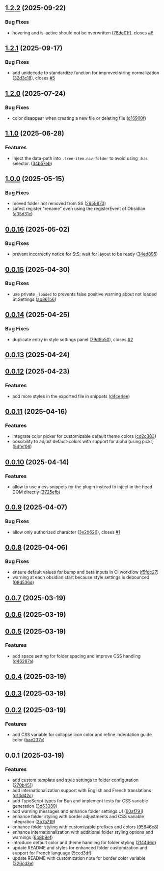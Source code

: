 ## [1.2.2](https://github.com/Mara-Li/obsidian-simple-colored-folder/compare/1.2.1...1.2.2) (2025-09-22)
### Bug Fixes

* hovering and is-active should not be overwritten ([78de01f](https://github.com/Mara-Li/obsidian-simple-colored-folder/commit/78de01f17eb4de3be73e3d72d5f520d479f39d35)), closes [#6](https://github.com/Mara-Li/obsidian-simple-colored-folder/issues/6)

## [1.2.1](https://github.com/Mara-Li/obsidian-simple-colored-folder/compare/1.2.0...1.2.1) (2025-09-17)
### Bug Fixes

* add unidecode to standardize function for improved string normalization ([32d3c18](https://github.com/Mara-Li/obsidian-simple-colored-folder/commit/32d3c18b024a9c943d689a2bc81619f618afe60b)), closes [#5](https://github.com/Mara-Li/obsidian-simple-colored-folder/issues/5)

## [1.2.0](https://github.com/Mara-Li/obsidian-simple-colored-folder/compare/1.2.0-0...1.2.0) (2025-07-24)
### Bug Fixes

* color disappear when creating a new file or deleting file ([d16900f](https://github.com/Mara-Li/obsidian-simple-colored-folder/commit/d16900fc0ec4edc7f507c957d0d24e945ea5a335))

## [1.1.0](https://github.com/Mara-Li/obsidian-simple-colored-folder/compare/1.0.0...1.1.0) (2025-06-28)
### Features

* inject the data-path into `.tree-item.nav-folder` to avoid using `:has` selector. ([34b57eb](https://github.com/Mara-Li/obsidian-simple-colored-folder/commit/34b57eb1738a9b739eb42b1e59236c4b193e9364))

## [1.0.0](https://github.com/Mara-Li/obsidian-simple-colored-folder/compare/0.0.16...1.0.0) (2025-05-15)
### Bug Fixes

* moved folder not removed from SS ([2659873](https://github.com/Mara-Li/obsidian-simple-colored-folder/commit/2659873be8b2353083bbfed7dd3863a750222219))
* safest register "rename" even using the registerEvent of Obsidian ([a35d31c](https://github.com/Mara-Li/obsidian-simple-colored-folder/commit/a35d31c6704ca30ece75a5045018ece45cf2e73d))

## [0.0.16](https://github.com/Mara-Li/obsidian-simple-colored-folder/compare/0.0.15...0.0.16) (2025-05-02)
### Bug Fixes

* prevent incorrectly notice for StS; wait for layout to be ready ([34ed895](https://github.com/Mara-Li/obsidian-simple-colored-folder/commit/34ed8956df73f7256287e37558e562524b507a6a))

## [0.0.15](https://github.com/Mara-Li/obsidian-simple-colored-folder/compare/0.0.14...0.0.15) (2025-04-30)
### Bug Fixes

* use private `_loaded` to prevents false positive warning about not loaded St.Settings ([ab861b6](https://github.com/Mara-Li/obsidian-simple-colored-folder/commit/ab861b615f0edd9df72d2b8b85be2173df77b628))

## [0.0.14](https://github.com/Mara-Li/obsidian-simple-colored-folder/compare/0.0.13...0.0.14) (2025-04-25)
### Bug Fixes

* duplicate entry in style settings panel ([79d9b50](https://github.com/Mara-Li/obsidian-simple-colored-folder/commit/79d9b500c187f944fa96684458d632a4928f51a2)), closes [#2](https://github.com/Mara-Li/obsidian-simple-colored-folder/issues/2)

## [0.0.13](https://github.com/Mara-Li/obsidian-simple-colored-folder/compare/0.0.12...0.0.13) (2025-04-24)

## [0.0.12](https://github.com/Mara-Li/obsidian-simple-colored-folder/compare/0.0.11...0.0.12) (2025-04-23)
### Features

* add more styles in the exported file in snippets ([d4ce4ee](https://github.com/Mara-Li/obsidian-simple-colored-folder/commit/d4ce4ee36189442228d2b1d8234fcba0dce08280))

## [0.0.11](https://github.com/Mara-Li/obsidian-simple-colored-folder/compare/0.0.10...0.0.11) (2025-04-16)
### Features

* integrate color picker for customizable default theme colors ([cd2c383](https://github.com/Mara-Li/obsidian-simple-colored-folder/commit/cd2c3838d3ea2dbb1edb55601e8a5d02c5c9069f))
* possibility to adjust default-colors with support for alpha (using pickr) ([5dfef06](https://github.com/Mara-Li/obsidian-simple-colored-folder/commit/5dfef06b52b2b1c07cb6cc019508b01c0cd4b078))

## [0.0.10](https://github.com/Mara-Li/obsidian-simple-colored-folder/compare/0.0.9...0.0.10) (2025-04-14)
### Features

* allow to use a css snippets for the plugin instead to inject in the head DOM directly ([3725efb](https://github.com/Mara-Li/obsidian-simple-colored-folder/commit/3725efb8256009bc3093349d1dd2d686eb2922fc))

## [0.0.9](https://github.com/Mara-Li/obsidian-simple-colored-folder/compare/0.0.8...0.0.9) (2025-04-07)
### Bug Fixes

* allow only authorized character ([3e2b626](https://github.com/Mara-Li/obsidian-simple-colored-folder/commit/3e2b626377de9ab48b1a99fbc2b1521f672f3bd3)), closes [#1](https://github.com/Mara-Li/obsidian-simple-colored-folder/issues/1)

## [0.0.8](https://github.com/Mara-Li/obsidian-simple-colored-folder/compare/0.0.7...0.0.8) (2025-04-06)
### Bug Fixes

* ensure default values for bump and beta inputs in CI workflow ([f5fdc27](https://github.com/Mara-Li/obsidian-simple-colored-folder/commit/f5fdc2722a963d0ef47094f946ce499f5238a723))
* warning at each obsidian start because style settings is debounced ([08d536d](https://github.com/Mara-Li/obsidian-simple-colored-folder/commit/08d536d3f6d24051aeda8521a642aab752225f20))

## [0.0.7](https://github.com/Mara-Li/obsidian-simple-colored-folder/compare/0.0.6...0.0.7) (2025-03-19)

## [0.0.6](https://github.com/Mara-Li/obsidian-simple-colored-folder/compare/0.0.5...0.0.6) (2025-03-19)

## [0.0.5](https://github.com/Mara-Li/obsidian-simple-colored-folder/compare/0.0.4...0.0.5) (2025-03-19)
### Features

* add space setting for folder spacing and improve CSS handling ([d46287a](https://github.com/Mara-Li/obsidian-simple-colored-folder/commit/d46287afe2378125c6ebc32d196ddf9aaf415489))

## [0.0.4](https://github.com/Mara-Li/obsidian-simple-colored-folder/compare/0.0.3...0.0.4) (2025-03-19)

## [0.0.3](https://github.com/Mara-Li/obsidian-simple-colored-folder/compare/0.0.2...0.0.3) (2025-03-19)

## [0.0.2](https://github.com/Mara-Li/obsidian-simple-colored-folder/compare/0.0.1...0.0.2) (2025-03-19)
### Features

* add CSS variable for collapse icon color and refine indentation guide color ([bae237c](https://github.com/Mara-Li/obsidian-simple-colored-folder/commit/bae237c898319eb2808be4efad36b9722fac88b6))

## 0.0.1 (2025-03-19)
### Features

* add custom template and style settings to folder configuration ([270b451](https://github.com/Mara-Li/obsidian-colored-folder/commit/270b4511650a735756fbaf283e2353c848836119))
* add internationalization support with English and French translations ([d13d42c](https://github.com/Mara-Li/obsidian-colored-folder/commit/d13d42c17fa1893508e170b36f99f97e79bef7dc))
* add TypeScript types for Bun and implement tests for CSS variable generation ([3d63389](https://github.com/Mara-Li/obsidian-colored-folder/commit/3d633892eafaf78f63dfa96b4427afc36f212e5c))
* add warning messages and enhance folder settings UI ([60af791](https://github.com/Mara-Li/obsidian-colored-folder/commit/60af7913b43f80e0cb758a1c6ed20c039184d791))
* enhance folder styling with border adjustments and CSS variable integration ([3b7a719](https://github.com/Mara-Li/obsidian-colored-folder/commit/3b7a719713c325fb7fb7a78b1fdeca6656674858))
* enhance folder styling with customizable prefixes and colors ([95646c8](https://github.com/Mara-Li/obsidian-colored-folder/commit/95646c81da6db185f0c97a7269c6ff16b2747f0e))
* enhance internationalization with additional folder styling options and warnings ([6b8b9ef](https://github.com/Mara-Li/obsidian-colored-folder/commit/6b8b9ef981d0aef45134f2ba6eafe30ac4a52c76))
* introduce default color and theme handling for folder styling ([2f44d6d](https://github.com/Mara-Li/obsidian-colored-folder/commit/2f44d6df01c4ff5d4650f8185dd969d12fe56dd8))
* update README and styles for enhanced folder customization and support for French language ([5ccd3df](https://github.com/Mara-Li/obsidian-colored-folder/commit/5ccd3df80dc6aeef2a0794cae9ab4e8203742c33))
* update README with customization note for border color variable ([226cd3e](https://github.com/Mara-Li/obsidian-colored-folder/commit/226cd3ece1694111ff184a4f561291d8f904b4dc))